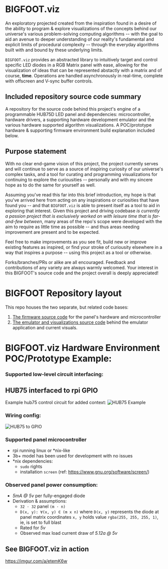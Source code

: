 # BIGFOOT.viz
An exploratory projected created from the inspiration found in a desire of the ability to program & explore visualizations of the concepts behind our universe's various problem-solving computing algorithms -- with the goal to aid an avenue to deeper understanding of our reality's fundamental and explicit limits of procedural complexity -- through the everyday algorithms built with and bound by these underlying limits.

`BIGFOOT.viz` provides an abstracted library to intuitively target and control specific LED diodes in a RGB Matrix panel with ease, allowing for the visualization of ideas that can be represented abstactly with a matrix and of course, __time__. Operations are handled asynchronously in real-time, complete with offscreen and V-sync buffer controls.

## Included repository source code summary
A repository for the source code behind this project's engine of a programmable HUB75D LED panel and dependencies: microcontroller, hardware drivers, a supporting hardware development emulator and the various hardware supported algorithm visualizations. A POC/prototype hardware & supporting firmware environment build explanation included below.

## Purpose statement
With no clear end-game vision of this project, the project currently serves and will continue to serve as a source of inspiring curiosity of our universe's complex tasks, and a tool for curating and programming visualizations for continuing to explore the curiousities -- personally and with my sincere hope as to do the same for yourself as well.

Assuming you've read this far into this brief introduction, my hope is that you've arrived here from acting on any inspirations or curiosities that have found you -- and that `BIGFOOT.viz` is able to present itself as a tool to aid in exploring that interest. Given this project and driving codebase *is currently a passion project that is exclusively worked on with leisure time that is far-and-few between*, many areas of the repo's scope were developed with the aim to require as little time as possible -- and thus areas needing improvement are present and to be expected. 

Feel free to make improvements as you see fit, build new or improve existing features as inspired, or find your stroke of curiousity elsewhere in a way that inspires a purpose -- using this project as a tool or otherwise.

Forks/branches/PRs or alike are all encouraged. Feedback and contributions of any variety are always warmly welcomed. Your interest in this BIGFOOT's source code and the project overall is deeply appreciated!

# BIGFOOT Repository layout
This repo houses the two separate, but related code bases: 
1. [The firmware source code](/hardware/README.md) for the panel's hardware and microcontroller
2. [The emulator and visualizations source code](/src/README.md) behind the emulator application and current visuals.


# BIGFOOT.viz Hardware Environment POC/Prototype Example:

### Supported low-level circuit interfacing: 
**HUB75 interfaced to rpi GPIO**
--------------------------------
Example hub75 control circuit for added context:
![HUB75 Example](https://github.com/JtSangerman/BIGFOOT.RGBMatrix/blob/app.dev/assets/hub75_circuit_example_128x64.png "HUB75 example circuit diagram")

### Wiring config:
![HUB75 to GPIO](https://github.com/JtSangerman/BIGFOOT.RGBMatrix/blob/app.dev/assets/wiring_diagram_rpi-40pin.png "HUB75 to GPIO interfacing config")

### Supported panel microcontroller

- rpi running linux or *nix-like
- 3b+ model has been used for development with no issues    
- *nix dependencies: 
    - `sudo` rights
    - installation `screen` (ref: https://www.gnu.org/software/screen/)

### Observed panel power consumption: 

- *5mA @ 5v* per fully-engaged diode
- Derivation & assumptions: 
    - `32 · 32` panel `(m · n)`
    - `D(x, y): ∀(x, y) ∈ (m x n)` where `D(x, y)` represents the diode at panel matrix coordinates `x, y` holds value `rgba(255, 255, 255, 1)`, ie, is set to full blast
    - Rated for *5v* 
    - Observed max load current draw of *5.12a @ 5v*

## See BIGFOOT.viz in action
https://imgur.com/a/etemK6w

[^1]: If navigating the project's directory structure and underlying resources, please proceed knowing that the directory structure is not organized properly or meaningfully in places.
